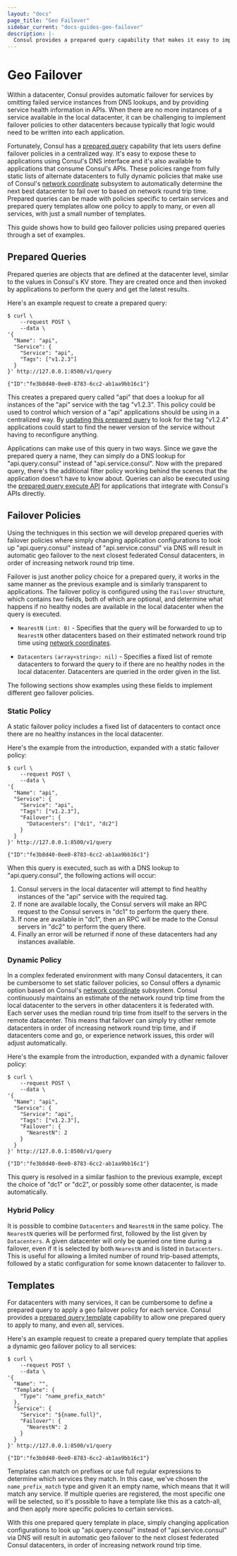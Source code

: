 ```yaml
---
layout: "docs"
page_title: "Geo Failover"
sidebar_current: "docs-guides-geo-failover"
description: |-
  Consul provides a prepared query capability that makes it easy to implement automatic geo failover policies for services.
---
```


# Geo Failover

Within a datacenter, Consul provides automatic failover for services by omitting failed service instances from DNS lookups, and by providing service health information in APIs. When there are no more instances of a service available in the local datacenter, it can be challenging to implement failover policies to other datacenters because typically that logic would need to be written into each application.

Fortunately, Consul has a [prepared query](/api/query.html) capability that lets users define failover policies in a centralized way. It's easy to expose these to applications using Consul's DNS interface and it's also available to applications that consume Consul's APIs. These policies range from fully static lists of alternate datacenters to fully dynamic policies that make use of Consul's [network coordinate](/docs/internals/coordinates.html) subsystem to automatically determine the next best datacenter to fail over to based on network round trip time. Prepared queries can be made with policies specific to certain services and prepared query templates allow one policy to apply to many, or even all services, with just a small number of templates.

This guide shows how to build geo failover policies using prepared queries through a set of examples.

## Prepared Queries

Prepared queries are objects that are defined at the datacenter level, similar to the values in Consul's KV store. They are created once and then invoked by applications to perform the query and get the latest results.

Here's an example request to create a prepared query:

```
$ curl \
    --request POST \
    --data \
'{
  "Name": "api",
  "Service": {
    "Service": "api",
    "Tags": ["v1.2.3"]
  }
}' http://127.0.0.1:8500/v1/query

{"ID":"fe3b8d40-0ee0-8783-6cc2-ab1aa9bb16c1"}
```

This creates a prepared query called "api" that does a lookup for all instances of the "api" service with the tag "v1.2.3". This policy could be used to control which version of a "api" applications should be using in a centralized way. By [updating this prepared query](/api/query.html#update-prepared-query) to look for the tag "v1.2.4" applications could start to find the newer version of the service without having to reconfigure anything.

Applications can make use of this query in two ways. Since we gave the prepared query a name, they can simply do a DNS lookup for "api.query.consul" instead of "api.service.consul". Now with the prepared query, there's the additional filter policy working behind the scenes that the application doesn't have to know about. Queries can also be executed using the [prepared query execute API](/api/query.html#execute-prepared-query) for applications that integrate with Consul's APIs directly.

## Failover Policies

Using the techniques in this section we will develop prepared queries with failover policies where simply changing application configurations to look up "api.query.consul" instead of "api.service.consul" via DNS will result in automatic geo failover to the next closest federated Consul datacenters, in order of increasing network round trip time.

Failover is just another policy choice for a prepared query, it works in the same manner as the previous example and is similarly transparent to applications. The failover policy is configured using the `Failover` structure, which contains two fields, both of which are optional, and determine what happens if no healthy nodes are available in the local datacenter when the query is executed.

* `NearestN` `(int: 0)` - Specifies that the query will be forwarded to up to `NearestN` other datacenters based on their estimated network round trip time using [network coordinates](/docs/internals/coordinates.html).

* `Datacenters` `(array<string>: nil)` - Specifies a fixed list of remote datacenters to forward the query to if there are no healthy nodes in the local datacenter. Datacenters are queried in the order given in the list.

The following sections show examples using these fields to implement different geo failover policies.

### Static Policy

A static failover policy includes a fixed list of datacenters to contact once there are no healthy instances in the local datacenter.

Here's the example from the introduction, expanded with a static failover policy:

```
$ curl \
    --request POST \
    --data \
'{
  "Name": "api",
  "Service": {
    "Service": "api",
    "Tags": ["v1.2.3"],
    "Failover": {
      "Datacenters": ["dc1", "dc2"]
    }
  }
}' http://127.0.0.1:8500/v1/query

{"ID":"fe3b8d40-0ee0-8783-6cc2-ab1aa9bb16c1"}
```

When this query is executed, such as with a DNS lookup to "api.query.consul", the following actions will occur:

1.  Consul servers in the local datacenter will attempt to find healthy instances of the "api" service with the required tag.
2.  If none are available locally, the Consul servers will make an RPC request to the Consul servers in "dc1" to perform the query there.
3.  If none are available in "dc1", then an RPC will be made to the Consul servers in "dc2" to perform the query there.
4.  Finally an error will be returned if none of these datacenters had any instances available.

### Dynamic Policy

In a complex federated environment with many Consul datacenters, it can be cumbersome to set static failover policies, so Consul offers a dynamic option based on Consul's [network coordinate](/docs/internals/coordinates.html) subsystem. Consul continuously maintains an estimate of the network round trip time from the local datacenter to the servers in other datacenters it is federated with. Each server uses the median round trip time from itself to the servers in the remote datacenter. This means that failover can simply try other remote datacenters in order of increasing network round trip time, and if datacenters come and go, or experience network issues, this order will adjust automatically.

Here's the example from the introduction, expanded with a dynamic failover policy:

```
$ curl \
    --request POST \
    --data \
'{
  "Name": "api",
  "Service": {
    "Service": "api",
    "Tags": ["v1.2.3"],
    "Failover": {
      "NearestN": 2
    }
  }
}' http://127.0.0.1:8500/v1/query

{"ID":"fe3b8d40-0ee0-8783-6cc2-ab1aa9bb16c1"}
```

This query is resolved in a similar fashion to the previous example, except the choice of "dc1" or "dc2", or possibly some other datacenter, is made automatically.

### Hybrid Policy

It is possible to combine `Datacenters` and `NearestN` in the same policy. The `NearestN` queries will be performed first, followed by the list given by `Datacenters`. A given datacenter will only be queried one time during a failover, even if it is selected by both `NearestN` and is listed in `Datacenters`. This is useful for allowing a limited number of round trip-based attempts, followed by a static configuration for some known datacenter to failover to.

## Templates

For datacenters with many services, it can be cumbersome to define a prepared query to apply a geo failover policy for each service. Consul provides a [prepared query template](/api/query.html#prepared-query-templates) capability to allow one prepared query to apply to many, and even all, services.

Here's an example request to create a prepared query template that applies a dynamic geo failover policy to all services:

```
$ curl \
    --request POST \
    --data \
'{
  "Name": "",
  "Template": {
    "Type": "name_prefix_match"
  },
  "Service": {
    "Service": "${name.full}",
    "Failover": {
      "NearestN": 2
    }
  }
}' http://127.0.0.1:8500/v1/query

{"ID":"fe3b8d40-0ee0-8783-6cc2-ab1aa9bb16c1"}
```

Templates can match on prefixes or use full regular expressions to determine which services they match. In this case, we've chosen the `name_prefix_match` type and given it an empty name, which means that it will match any service. If multiple queries are registered, the most specific one will be selected, so it's possible to have a template like this as a catch-all, and then apply more specific policies to certain services.

With this one prepared query template in place, simply changing application configurations to look up "api.query.consul" instead of "api.service.consul" via DNS will result in automatic geo failover to the next closest federated Consul datacenters, in order of increasing network round trip time.
